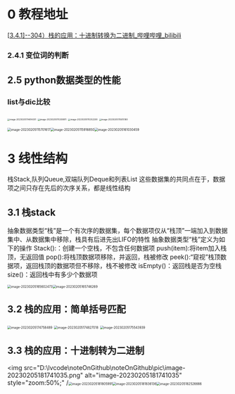# 0 教程地址
[[3.4.1\]--304）栈的应用：十进制转换为二进制_哔哩哔哩_bilibili](https://www.bilibili.com/video/BV1VC4y1x7uv?p=17&vd_source=71766beb4ab755e8dfb4543e1008fa76)

### 2.4.1 变位词的判断

## 2.5 python数据类型的性能

### list与dic比较

<img src="D:\lvcode\noteOnGithub\noteOnGithub\pic\image-20230205114814301.png" alt="image-20230205114814301" style="zoom: 33%;" />

<img src="D:\lvcode\noteOnGithub\noteOnGithub\pic\image-20230205115309911.png" alt="image-20230205115309911" style="zoom: 33%;" />

<img src="D:\lvcode\noteOnGithub\noteOnGithub\pic\image-20230205115352290.png" alt="image-20230205115352290" style="zoom: 33%;" />

<img src="D:\lvcode\noteOnGithub\noteOnGithub\pic\image-20230205115615180.png" alt="image-20230205115615180" style="zoom: 33%;" />

<img src="D:\lvcode\noteOnGithub\noteOnGithub\pic\image-20230205115701617.png" alt="image-20230205115701617" style="zoom:50%;" /><img src="D:\lvcode\noteOnGithub\noteOnGithub\pic\image-20230205115916850.png" alt="image-20230205115916850" style="zoom:50%;" /><img src="D:\lvcode\noteOnGithub\noteOnGithub\pic\image-20230205161030459.png" alt="image-20230205161030459" style="zoom:50%;" />

# 3 线性结构

栈Stack,队列Queue,双端队列Deque和列表List
这些数据集的共同点在于，数据项之间只存在先后的次序关系，都是线性结构

## 3.1 栈stack

抽象数据类型“栈”是一个有次序的数据集，每个数据项仅从“栈顶”一端加入到数据集中、从数据集中移除，栈具有后进先出LIFO的特性
抽象数据类型“栈”定义为如下的操作
Stack():：创建一个空栈，不包含任何数据项
push(item):将item加入栈顶，无返回值
pop():将栈顶数据项移除，并返回，栈被修改
peek():“窥视”栈顶数据项，返回栈顶的数据项但不移除，栈不被修改
isEmpty()：返回栈是否为空栈
size()：返回栈中有多少个数据项

<img src="D:\lvcode\noteOnGithub\noteOnGithub\pic\image-20230205165602473.png" alt="image-20230205165602473" style="zoom:50%;" /><img src="D:\lvcode\noteOnGithub\noteOnGithub\pic\image-20230205165746269.png" alt="image-20230205165746269" style="zoom:50%;" />

## 3.2 栈的应用：简单括号匹配

<img src="D:\lvcode\noteOnGithub\noteOnGithub\pic\image-20230205174758489.png" alt="image-20230205174758489" style="zoom:50%;" />

<img src="D:\lvcode\noteOnGithub\noteOnGithub\pic\image-20230205174827018.png" alt="image-20230205174827018" style="zoom:50%;" />

<img src="D:\lvcode\noteOnGithub\noteOnGithub\pic\image-20230205175543939.png" alt="image-20230205175543939" style="zoom:50%;" />

## 3.3 栈的应用：十进制转为二进制

<img src="D:\lvcode\noteOnGithub\noteOnGithub\pic\image-20230205181741035.png" alt="image-20230205181741035" style="zoom:50%;" /<img src="D:\lvcode\noteOnGithub\noteOnGithub\pic\image-20230205181805991.png" alt="image-20230205181805991" style="zoom:50%;" /><img src="D:\lvcode\noteOnGithub\noteOnGithub\pic\image-20230205181836136.png" alt="image-20230205181836136" style="zoom:50%;" /><img src="D:\lvcode\noteOnGithub\noteOnGithub\pic\image-20230205182526666.png" alt="image-20230205182526666" style="zoom:50%;" />

